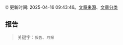 :alarm_clock: 更新时间: 2025-04-16 09:43:46。[文章来源](/README.md)、[文章分类](/TAGS.md)

## 报告


> 关键字：`报告`、`月报`



